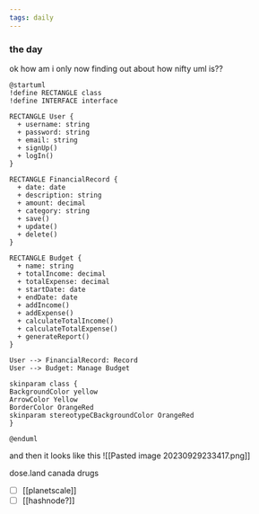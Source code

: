 ```yaml
---
tags: daily
---
```

### the day 
ok how am i only now finding out about how nifty uml is?? 
```uml
@startuml
!define RECTANGLE class
!define INTERFACE interface

RECTANGLE User {
  + username: string
  + password: string
  + email: string
  + signUp()
  + logIn()
}

RECTANGLE FinancialRecord {
  + date: date
  + description: string
  + amount: decimal
  + category: string
  + save()
  + update()
  + delete()
}

RECTANGLE Budget {
  + name: string
  + totalIncome: decimal
  + totalExpense: decimal
  + startDate: date
  + endDate: date
  + addIncome()
  + addExpense()
  + calculateTotalIncome()
  + calculateTotalExpense()
  + generateReport()
}

User --> FinancialRecord: Record
User --> Budget: Manage Budget

skinparam class {
BackgroundColor yellow
ArrowColor Yellow
BorderColor OrangeRed
skinparam stereotypeCBackgroundColor OrangeRed
}

@enduml
```

and then it looks like this 
![[Pasted image 20230929233417.png]]


dose.land canada drugs 
- [ ] [[planetscale]]
- [ ] [[hashnode?]]